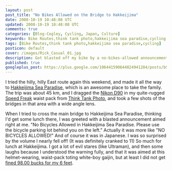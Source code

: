 ```yaml
---           
layout: post
post_title: "No Bikes Allowed on the Bridge to Hakkeijima"
date: 2008-10-19 10:48:08 UTC
updated: 2008-10-19 10:48:08 UTC
comments: true
categories: [Blog-Cogley, Cycling, Japan, Culture]
keywords: Bike Routes,think tank photo,hakkeijima sea paradise,cycling
tags: [Bike Routes,think tank photo,hakkeijima sea paradise,cycling]
posticon: default
cover: /images/Rick_Casual_01.jpg
description: Got blasted off my bike by a no-bikes-allowed announcement at Hakkejima, by Rick Cogley. 
published: true
googleplus_post: https://plus.google.com/106441590644824941284/posts/bSq3AUfdYNH
---
```


[](http://www.flickr.com/photos/81796435@N00/385220504 "View 'Papa and Ju at Sea Paradise - 17' on Flickr.com")


I tried the hilly, hilly East route again this weekend, and made it all the way to [Hakkeijima Sea Paradise](http://www.seaparadise.co.jp/english/), which is an awesome place to take the family. The trip was about 45 km, and I dragged the [Nikon D90](http://www.nikonusa.com/en/Nikon-Products/Product/Digital-SLR-Cameras/25446/D90.html) in my quite-rugged [Speed Freak](http://www.amazon.com/dp/B0016XKO0G/?tag=rickcogleyweb-20) waist pack from [Think Tank Photo](http://www.thinktankphoto.com/), and took a few shots of the bridges in that area with a wide angle lens. 


When I tried to cross the main bridge to Hakkeijima Sea Paradise, thinking I'd get some lunch there, I was greeted with a blasted announcement aimed right at me. "No Bicycles Allowed in Hakkeijima Sea Paradise. Please use the bicycle parking lot behind you on the left." Actually it was more like "NO BICYCLES ALLOWED!" And of course it was in Japanese. I was so surprised by the volume I nearly fell off! (It was definitely cranked to 11) So much for lunch at Hakkeijima. I got a lot of evil stares (like Ultraman), and then some laughs because I understood the warning fully, and that it was aimed at this helmet-wearing, waist-pack toting white-boy gaijin, but at least I did not get [fined 98.00 bucks for my 6 feet](http://istanbultea.typepad.com/largefellaonabike/2008/09/9800-for-6-feet.html). 


